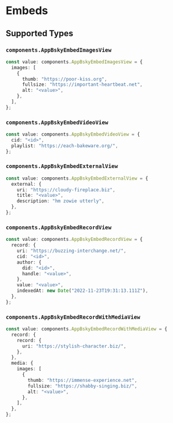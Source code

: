 # Embeds


## Supported Types

### `components.AppBskyEmbedImagesView`

```typescript
const value: components.AppBskyEmbedImagesView = {
  images: [
    {
      thumb: "https://poor-kiss.org",
      fullsize: "https://important-heartbeat.net",
      alt: "<value>",
    },
  ],
};
```

### `components.AppBskyEmbedVideoView`

```typescript
const value: components.AppBskyEmbedVideoView = {
  cid: "<id>",
  playlist: "https://each-bakeware.org/",
};
```

### `components.AppBskyEmbedExternalView`

```typescript
const value: components.AppBskyEmbedExternalView = {
  external: {
    uri: "https://cloudy-fireplace.biz",
    title: "<value>",
    description: "hm zowie utterly",
  },
};
```

### `components.AppBskyEmbedRecordView`

```typescript
const value: components.AppBskyEmbedRecordView = {
  record: {
    uri: "https://buzzing-interchange.net/",
    cid: "<id>",
    author: {
      did: "<id>",
      handle: "<value>",
    },
    value: "<value>",
    indexedAt: new Date("2022-11-23T19:31:13.111Z"),
  },
};
```

### `components.AppBskyEmbedRecordWithMediaView`

```typescript
const value: components.AppBskyEmbedRecordWithMediaView = {
  record: {
    record: {
      uri: "https://stylish-character.biz/",
    },
  },
  media: {
    images: [
      {
        thumb: "https://immense-experience.net",
        fullsize: "https://shabby-singing.biz/",
        alt: "<value>",
      },
    ],
  },
};
```

